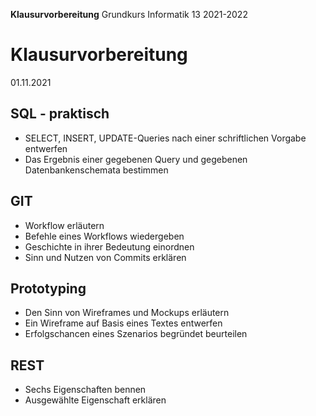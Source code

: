 **Klausurvorbereitung**
	Grundkurs Informatik 13 2021-2022
                         
# Klausurvorbereitung

01.11.2021

## SQL - praktisch

* SELECT, INSERT, UPDATE-Queries nach einer schriftlichen Vorgabe entwerfen
* Das Ergebnis einer gegebenen Query und gegebenen Datenbankenschemata bestimmen

## GIT

* Workflow erläutern
* Befehle eines Workflows wiedergeben
* Geschichte in ihrer Bedeutung einordnen
* Sinn und Nutzen von Commits erklären

## Prototyping

* Den Sinn von Wireframes und Mockups erläutern
* Ein Wireframe auf Basis eines Textes entwerfen
* Erfolgschancen eines Szenarios begründet beurteilen

## REST

* Sechs Eigenschaften bennen
* Ausgewählte Eigenschaft erklären

